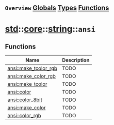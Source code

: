 ## `Overview` [Globals](./globals.md) [Types](./types.md) [Functions](./functions.md)
# [std](./../../../std.md)::[core](./../../core.md)::[string](./../string.md)::`ansi`
## Functions
|Name|Description|
|----|-----------|
|[ansi::make_tcolor_rgb](#todo)|TODO|
|[ansi::make_color_rgb](#todo)|TODO|
|[ansi::make_tcolor](#todo)|TODO|
|[ansi::color](#todo)|TODO|
|[ansi::color_8bit](#todo)|TODO|
|[ansi::make_color](#todo)|TODO|
|[ansi::color_rgb](#todo)|TODO|
